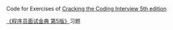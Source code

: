 Code for Exercises of [Cracking the Coding Interview 5th edition](http://www.amazon.cn/%E7%A8%8B%E5%BA%8F%E5%91%98%E9%9D%A2%E8%AF%95%E9%87%91%E5%85%B8-%E9%BA%A6%E5%85%8B%E9%81%93%E5%B0%94/dp/B00G8VOQOG/)

[《程序员面试金典 第5版》](http://www.amazon.cn/%E7%A8%8B%E5%BA%8F%E5%91%98%E9%9D%A2%E8%AF%95%E9%87%91%E5%85%B8-%E9%BA%A6%E5%85%8B%E9%81%93%E5%B0%94/dp/B00G8VOQOG/)习题
